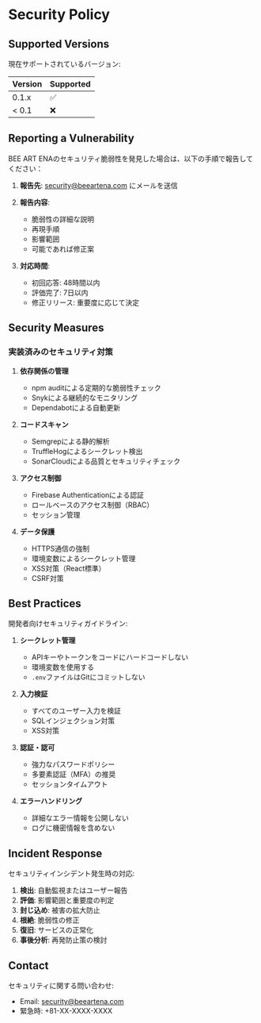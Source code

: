 # Security Policy

## Supported Versions

現在サポートされているバージョン:

| Version | Supported          |
| ------- | ------------------ |
| 0.1.x   | :white_check_mark: |
| < 0.1   | :x:                |

## Reporting a Vulnerability

BEE ART ENAのセキュリティ脆弱性を発見した場合は、以下の手順で報告してください：

1. **報告先**: security@beeartena.com にメールを送信
2. **報告内容**:
   - 脆弱性の詳細な説明
   - 再現手順
   - 影響範囲
   - 可能であれば修正案

3. **対応時間**:
   - 初回応答: 48時間以内
   - 評価完了: 7日以内
   - 修正リリース: 重要度に応じて決定

## Security Measures

### 実装済みのセキュリティ対策

1. **依存関係の管理**
   - npm auditによる定期的な脆弱性チェック
   - Snykによる継続的なモニタリング
   - Dependabotによる自動更新

2. **コードスキャン**
   - Semgrepによる静的解析
   - TruffleHogによるシークレット検出
   - SonarCloudによる品質とセキュリティチェック

3. **アクセス制御**
   - Firebase Authenticationによる認証
   - ロールベースのアクセス制御（RBAC）
   - セッション管理

4. **データ保護**
   - HTTPS通信の強制
   - 環境変数によるシークレット管理
   - XSS対策（React標準）
   - CSRF対策

## Best Practices

開発者向けセキュリティガイドライン:

1. **シークレット管理**
   - APIキーやトークンをコードにハードコードしない
   - 環境変数を使用する
   - `.env`ファイルはGitにコミットしない

2. **入力検証**
   - すべてのユーザー入力を検証
   - SQLインジェクション対策
   - XSS対策

3. **認証・認可**
   - 強力なパスワードポリシー
   - 多要素認証（MFA）の推奨
   - セッションタイムアウト

4. **エラーハンドリング**
   - 詳細なエラー情報を公開しない
   - ログに機密情報を含めない

## Incident Response

セキュリティインシデント発生時の対応:

1. **検出**: 自動監視またはユーザー報告
2. **評価**: 影響範囲と重要度の判定
3. **封じ込め**: 被害の拡大防止
4. **根絶**: 脆弱性の修正
5. **復旧**: サービスの正常化
6. **事後分析**: 再発防止策の検討

## Contact

セキュリティに関する問い合わせ:
- Email: security@beeartena.com
- 緊急時: +81-XX-XXXX-XXXX